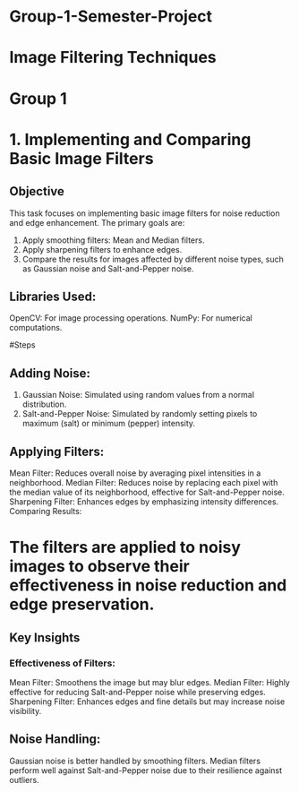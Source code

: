 # Group-1-Semester-Project


# Image Filtering Techniques
# Group 1
# 1. Implementing and Comparing Basic Image Filters
## Objective
This task focuses on implementing basic image filters for noise reduction and edge enhancement. The primary goals are:

1. Apply smoothing filters: Mean and Median filters.
2. Apply sharpening filters to enhance edges.
3. Compare the results for images affected by different noise types, such as Gaussian noise and Salt-and-Pepper noise.

## Libraries Used:
OpenCV: For image processing operations.
NumPy: For numerical computations.

#Steps
## Adding Noise:

1. Gaussian Noise: Simulated using random values from a normal distribution.
2. Salt-and-Pepper Noise: Simulated by randomly setting pixels to maximum (salt) or minimum (pepper) intensity.

## Applying Filters:

Mean Filter: Reduces overall noise by averaging pixel intensities in a neighborhood.
Median Filter: Reduces noise by replacing each pixel with the median value of its neighborhood, effective for Salt-and-Pepper noise.
Sharpening Filter: Enhances edges by emphasizing intensity differences.
Comparing Results:

# The filters are applied to noisy images to observe their effectiveness in noise reduction and edge preservation.
## Key Insights
### Effectiveness of Filters:

Mean Filter: Smoothens the image but may blur edges.
Median Filter: Highly effective for reducing Salt-and-Pepper noise while preserving edges.
Sharpening Filter: Enhances edges and fine details but may increase noise visibility.

## Noise Handling:

Gaussian noise is better handled by smoothing filters.
Median filters perform well against Salt-and-Pepper noise due to their resilience against outliers.
